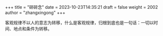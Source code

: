 +++
title = "碎碎念"
date = 2023-10-23T14:35:21
draft = false
weight = 2002
author = "zhangxingong"
+++

客观规律不以人的意志为转移，什么是客观规律，归根到底也是一句话：一切以时间、地点和条件为转移。


